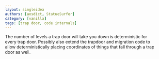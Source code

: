 ```yaml
---
layout: singleidea
authors: [aosdict, StatueSurfer]
category: [vanilla]
tags: [trap door, code internals]
---
```

The number of levels a trap door will take you down is deterministic for every trap door. Possibly also extend the trapdoor and migration code to allow deterministically placing coordinates of things that fall through a trap door as well.
